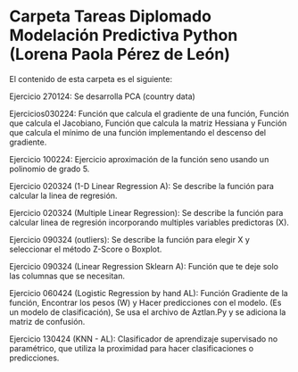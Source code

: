 # Carpeta Tareas Diplomado Modelación Predictiva Python (Lorena Paola Pérez de León)

El contenido de esta carpeta es el siguiente: 

Ejercicio 270124: Se desarrolla PCA (country data)

Ejercicios030224: Función que calcula el gradiente de una función, Función que calcula el Jacobiano, Función que calcula la matriz Hessiana y Función que calcula el mínimo de una función implementando el descenso del gradiente.

Ejercicio 100224: Ejercicio aproximación de la función seno usando un polinomio de grado 5.

Ejercicio 020324 (1-D Linear Regression A): Se describe la función para calcular la linea de regresión.

Ejercicio 020324 (Multiple Linear Regression): Se describe la función para calcular linea de regresión incorporando multiples variables predictoras (X).

Ejercicio 090324 (outliers): Se describe la función para elegir X y seleccionar el método Z-Score o Boxplot.

Ejercicio 090324 (Linear Regression Sklearn A): Función que te deje solo las columnas que se necesitan.

Ejercicio 060424 (Logistic Regression by hand AL): Función Gradiente de la función, Encontrar los pesos (W) y Hacer predicciones con el modelo. (Es un modelo de clasificación), Se usa el archivo de Aztlan.Py y se adiciona la matriz de confusión.

Ejercicio 130424 (KNN - AL): Clasificador de aprendizaje supervisado no paramétrico, que utiliza la proximidad para hacer clasificaciones o predicciones. 
